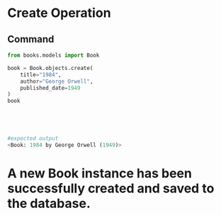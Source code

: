 # Create Operation

## Command

```python
from books.models import Book

book = Book.objects.create(
    title="1984",
    author="George Orwell",
    published_date=1949
)
book





#expected output
<Book: 1984 by George Orwell (1949)>
```

# A new Book instance has been successfully created and saved to the database.


